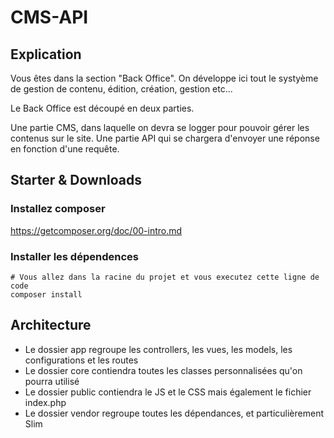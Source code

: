 # CMS-API

## Explication

Vous êtes dans la section "Back Office".
On développe ici tout le systyème de gestion de contenu, édition, création, gestion etc...

Le Back Office est découpé en deux parties.

Une partie CMS, dans laquelle on devra se logger pour pouvoir gérer les contenus sur le site.
Une partie API qui se chargera d'envoyer une réponse en fonction d'une requête.

## Starter & Downloads

### Installez composer 
https://getcomposer.org/doc/00-intro.md

### Installer les dépendences
```
# Vous allez dans la racine du projet et vous executez cette ligne de code
composer install
```

## Architecture

- Le dossier app regroupe les controllers, les vues, les models, les configurations et les routes
- Le dossier core contiendra toutes les classes personnalisées qu'on pourra utilisé
- Le dossier public contiendra le JS et le CSS mais également le fichier index.php
- Le dossier vendor regroupe toutes les dépendances, et particulièrement Slim